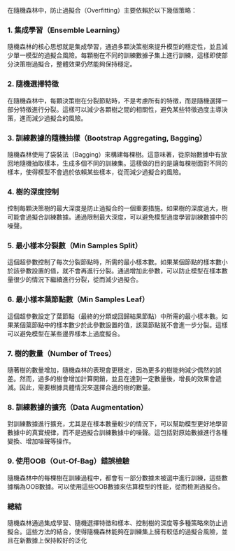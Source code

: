 在隨機森林中，防止過擬合（Overfitting）主要依賴於以下幾個策略：

### 1. **集成學習（Ensemble Learning）**

隨機森林的核心思想就是集成學習，通過多顆決策樹來提升模型的穩定性，並且減少單一模型的過擬合風險。每顆樹在不同的訓練數據子集上進行訓練，這樣即使部分決策樹過擬合，整體效果仍然能夠保持穩定。

### 2. **隨機選擇特徵**

在隨機森林中，每顆決策樹在分裂節點時，不是考慮所有的特徵，而是隨機選擇一部分特徵進行分裂。這樣可以減少各顆樹之間的相關性，避免某些特徵過度主導決策，進而減少過擬合的風險。

### 3. **訓練數據的隨機抽樣（Bootstrap Aggregating, Bagging）**

隨機森林使用了袋裝法（Bagging）來構建每棵樹。這意味著，從原始數據中有放回地隨機抽取樣本，生成多個不同的訓練集。這樣做的目的是讓每棵樹面對不同的樣本，使得模型不會過於依賴某些樣本，從而減少過擬合的風險。

### 4. **樹的深度控制**

控制每顆決策樹的最大深度是防止過擬合的一個重要措施。如果樹的深度過大，樹可能會過擬合訓練數據。通過限制最大深度，可以避免模型過度學習訓練數據中的噪聲。

### 5. **最小樣本分裂數（Min Samples Split）**

這個超參數控制了每次分裂節點時，所需的最小樣本數。如果某個節點的樣本數小於該參數設置的值，就不會再進行分裂。通過增加此參數，可以防止模型在樣本數量很少的情況下繼續進行分裂，從而減少過擬合。

### 6. **最小樣本葉節點數（Min Samples Leaf）**

這個超參數設定了葉節點（最終的分類或回歸結果節點）中所需的最小樣本數。如果某個葉節點中的樣本數少於此參數設置的值，該葉節點就不會進一步分裂。這樣可以避免模型在某些邊界樣本上過度擬合。

### 7. **樹的數量（Number of Trees）**

隨著樹的數量增加，隨機森林的表現會更穩定，因為更多的樹能夠減少偶然的誤差。然而，過多的樹會增加計算開銷，並且在達到一定數量後，增長的效果會遞減。因此，需要根據具體情況來選擇合適的樹的數量。

### 8. **訓練數據的擴充（Data Augmentation）**

對訓練數據進行擴充，尤其是在樣本數量較少的情況下，可以幫助模型更好地學習數據中的真實規律，而不是過擬合訓練數據中的噪聲。這包括對原始數據進行各種變換、增加噪聲等操作。

### 9. **使用OOB（Out-Of-Bag）錯誤檢驗**

隨機森林中的每棵樹在訓練過程中，都會有一部分數據未被選中進行訓練，這些數據稱為OOB數據。可以使用這些OOB數據來估算模型的性能，從而檢測過擬合。

### **總結**

隨機森林通過集成學習、隨機選擇特徵和樣本、控制樹的深度等多種策略來防止過擬合。這些方法的結合，使得隨機森林能夠在訓練集上擁有較低的過擬合風險，並且在新數據上保持較好的泛化